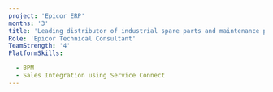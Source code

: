 ```yaml
---
project: 'Epicor ERP'
months: '3'
title: 'Leading distributor of industrial spare parts and maintenance products in Dubai'
Role: 'Epicor Technical Consultant'
TeamStrength: '4'
PlatformSkills:

  - BPM
  - Sales Integration using Service Connect
---
```


